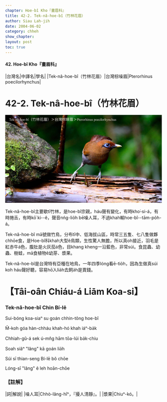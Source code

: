 ```yaml
---
chapter: Hoe-bî Kho『畫眉科』
title: 42-2. Tek-nâ-hoe-bî（竹林花眉）
author: Siau Lah-jih
date: 2004-06-02    
category: chheh
show_chapter: 
layout: post
toc: true
---
```


#### 42. Hoe-bî Kho『畫眉科』


|台灣名|中譯名|學名|
|Tek-nâ-hoe-bî（竹林花眉）|台灣棕噪眉|Pterorhinus poecilorhynchus|  


# 42-2. Tek-nâ-hoe-bî（竹林花眉）

![](../too5/42/42-2-1.Tek-nâ-hoe-bî.jpg)


Tek-nâ-hoe-bî主要歇tī竹林，是hoe-bî宗親，háu聲有變化，有時kho͘-si-á，有時捲舌，有時kō͘ ki--ê，聲音nńg-lio̍h bē噪人耳，不過khah輸hoe-bî--tām-po̍h-á。

Tek-nâ-hoe-bî mā號做竹鳥，分布tī中、低海拔山區，時常三五隻、七八隻做夥chhōe食，是Hoe-bî科khah大型ê鳥類，生性驚人無膽，所以真oh接近，羽毛是紅赤牛á色，腹肚是火灰茄á色，目khang kheng一沿藍色，非常súi。食昆蟲、幼蟲、樹蛙，mā食植物ê幼芽、漿果。

Tek-nâ-hoe-bî是台灣特有亞種在地鳥，一年四季lóng看ē-tio̍h，因為生做真súi koh háu聲好聽，容易hō͘人lia̍h去飼a̍h是賣錢。



# 【Tâi-oân Chiáu-á Liām Koa-si】

### **Tek-nâ-hoe-bî Chin Bí-lē**


Sui-bóng koa-siaⁿ su goán chhin-tông hoe-bî

M̄-koh góa hàn-chháu khah-hó khah iáⁿ-ba̍k

Chhiah-gû-á sek ú-mn̂g hām tōa-lúi ba̍k-chiu

Soah siâⁿ "lâng" kā goán lia̍h

Súi sī thian-seng Bí-lē bô chōe

Lóng-sī "lâng" ê leh hoān-chōe



### 【註解】

|詞|解說|
|噪人耳|Chhò-lâng-hīⁿ，『擾人清靜』。|
|漿果|Chiuⁿ-kó。|




